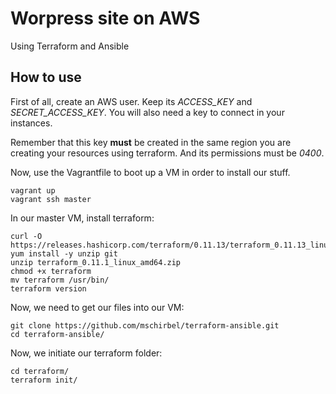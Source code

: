# Worpress site on AWS

Using Terraform and Ansible

## How to use

First of all, create an AWS user. Keep its *ACCESS_KEY* and *SECRET_ACCESS_KEY*.
You will also need a key to connect in your instances.

Remember that this key **must** be created in the same region you are creating your resources using terraform. And its permissions must be *0400*.

Now, use the Vagrantfile to boot up a VM in order to install our stuff.

```
vagrant up
vagrant ssh master
```

In our master VM, install terraform:

```
curl -O https://releases.hashicorp.com/terraform/0.11.13/terraform_0.11.13_linux_amd64.zip
yum install -y unzip git
unzip terraform_0.11.1_linux_amd64.zip
chmod +x terraform
mv terraform /usr/bin/
terraform version
```

Now, we need to get our files into our VM:

```
git clone https://github.com/mschirbel/terraform-ansible.git
cd terraform-ansible/
```

Now, we initiate our terraform folder:

```
cd terraform/
terraform init/
```